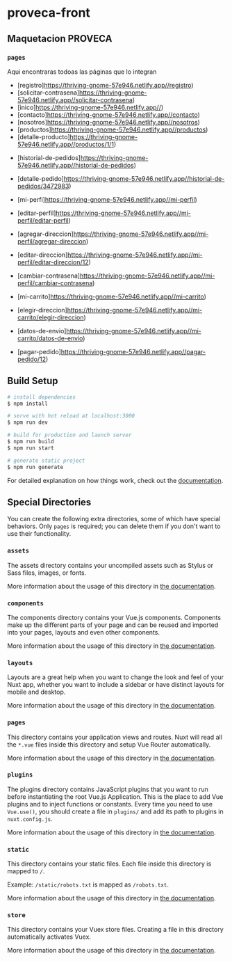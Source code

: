 # proveca-front

## Maquetacion PROVECA

### `pages`

Aqui encontraras todoas las páginas que lo integran

- [registro]https://thriving-gnome-57e946.netlify.app//registro)
- [solicitar-contrasena]https://thriving-gnome-57e946.netlify.app//solicitar-contrasena)
- [inico]https://thriving-gnome-57e946.netlify.app//)
- [contacto]https://thriving-gnome-57e946.netlify.app//contacto)
- [nosotros]https://thriving-gnome-57e946.netlify.app//nosotros)
- [productos]https://thriving-gnome-57e946.netlify.app//productos)
- [detalle-producto]https://thriving-gnome-57e946.netlify.app//productos/1/1)
<!-- - [login]https://thriving-gnome-57e946.netlify.app//login) -->
- [historial-de-pedidos]https://thriving-gnome-57e946.netlify.app//historial-de-pedidos)
- [detalle-pedido]https://thriving-gnome-57e946.netlify.app//historial-de-pedidos/3472983)

- [mi-perfi]https://thriving-gnome-57e946.netlify.app//mi-perfil)
- [editar-perfil]https://thriving-gnome-57e946.netlify.app//mi-perfil/editar-perfil)
- [agregar-direccion]https://thriving-gnome-57e946.netlify.app//mi-perfil/agregar-direccion)
- [editar-direccion]https://thriving-gnome-57e946.netlify.app//mi-perfil/editar-direccion/12)
- [cambiar-contrasena]https://thriving-gnome-57e946.netlify.app//mi-perfil/cambiar-contrasena)

- [mi-carrito]https://thriving-gnome-57e946.netlify.app//mi-carrito)
- [elegir-direccion]https://thriving-gnome-57e946.netlify.app//mi-carrito/elegir-direccion)
- [datos-de-envio]https://thriving-gnome-57e946.netlify.app//mi-carrito/datos-de-envio)
- [pagar-pedido]https://thriving-gnome-57e946.netlify.app//pagar-pedido/12)

## Build Setup

```bash
# install dependencies
$ npm install

# serve with hot reload at localhost:3000
$ npm run dev

# build for production and launch server
$ npm run build
$ npm run start

# generate static project
$ npm run generate
```

For detailed explanation on how things work, check out the [documentation](https://nuxtjs.org).

## Special Directories

You can create the following extra directories, some of which have special behaviors. Only `pages` is required; you can delete them if you don't want to use their functionality.

### `assets`

The assets directory contains your uncompiled assets such as Stylus or Sass files, images, or fonts.

More information about the usage of this directory in [the documentation](https://nuxtjs.org/docs/2.x/directory-structure/assets).

### `components`

The components directory contains your Vue.js components. Components make up the different parts of your page and can be reused and imported into your pages, layouts and even other components.

More information about the usage of this directory in [the documentation](https://nuxtjs.org/docs/2.x/directory-structure/components).

### `layouts`

Layouts are a great help when you want to change the look and feel of your Nuxt app, whether you want to include a sidebar or have distinct layouts for mobile and desktop.

More information about the usage of this directory in [the documentation](https://nuxtjs.org/docs/2.x/directory-structure/layouts).

### `pages`

This directory contains your application views and routes. Nuxt will read all the `*.vue` files inside this directory and setup Vue Router automatically.

More information about the usage of this directory in [the documentation](https://nuxtjs.org/docs/2.x/get-started/routing).

### `plugins`

The plugins directory contains JavaScript plugins that you want to run before instantiating the root Vue.js Application. This is the place to add Vue plugins and to inject functions or constants. Every time you need to use `Vue.use()`, you should create a file in `plugins/` and add its path to plugins in `nuxt.config.js`.

More information about the usage of this directory in [the documentation](https://nuxtjs.org/docs/2.x/directory-structure/plugins).

### `static`

This directory contains your static files. Each file inside this directory is mapped to `/`.

Example: `/static/robots.txt` is mapped as `/robots.txt`.

More information about the usage of this directory in [the documentation](https://nuxtjs.org/docs/2.x/directory-structure/static).

### `store`

This directory contains your Vuex store files. Creating a file in this directory automatically activates Vuex.

More information about the usage of this directory in [the documentation](https://nuxtjs.org/docs/2.x/directory-structure/store).
